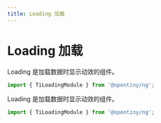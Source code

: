 ```yaml
---
title: Loading 加载
---
```

# Loading 加载

<div class="used-tiny">

Loading 是加载数据时显示动效的组件。

```typescript
import { TiLoadingModule } from '@opentiny/ng';
```
</div>

<div class="used-config">

Loading 是加载数据时显示动效的组件。

```typescript
import { TiLoadingModule } from '@opentiny/ng';
```
</div>
